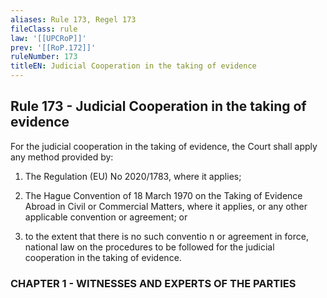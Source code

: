 ```yaml
---
aliases: Rule 173, Regel 173
fileClass: rule
law: '[[UPCRoP]]'
prev: '[[RoP.172]]'
ruleNumber: 173
titleEN: Judicial Cooperation in the taking of evidence
---
```


## Rule 173 - Judicial Cooperation in the taking of evidence

For the judicial cooperation in the taking of evidence, the Court shall apply any method provided by:  

1. The Regulation (EU) No 2020/1783, where it applies;  

2. The Hague Convention of 18  March 1970 on the Taking of Evidence Abroad in Civil or Commercial Matters, where it applies, or any other applicable convention or agreement; or  

3. to the extent that there is no such conventio n or agreement in force, national law on the procedures to be followed for the judicial cooperation in the taking of evidence.   


### CHAPTER  1 - WITNESSES AND EXPERTS OF THE PARTIES